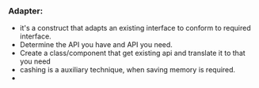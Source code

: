 ### Adapter:

* it's a construct that adapts an existing interface to conform to required interface.
* Determine the API you have and API you need.
* Create a class/component that get  existing api and translate it to that you need 
* cashing is a auxiliary technique, when saving memory is required.
* 